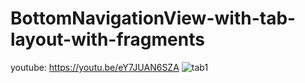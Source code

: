# BottomNavigationView-with-tab-layout-with-fragments


youtube: https://youtu.be/eY7JUAN6SZA
![tab1](https://user-images.githubusercontent.com/71060268/143575054-904d15ff-40c1-403c-8681-c9adfecfaeb4.png)

